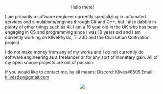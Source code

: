 <p align="center">
  Hello there!

I am primarily a software engineer currently specializing in automated services and simulations/engines through C# and C++, but I also dabble in plenty of other things such as AI. I am a 16 year old in the UK who has been engaging in CS and programming since I was 10 years old and I am currently working on KlivePhysic, Tira3D and the Civilisation Cultivation project.

I do not make money from any of my works and I do not currently do software engineering as a freelancer or for any sort of monetary gain. All of my open source projects are out of passion.

If you would like to contact me, by all means:
Discord: Klives#8505
Email: klivesdev@gmail.com
</p>
<p align="center">
  <img align="center" src="https://github-readme-stats.vercel.app/api/top-langs/?username=Klivess&exclude_repo=KliveBotWebsite" />
</p>
